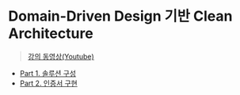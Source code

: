 # Domain-Driven Design 기반 Clean Architecture

> [강의 동영상(Youtube)](https://www.youtube.com/watch?v=fhM0V2N1GpY&list=PLzYkqgWkHPKBcDIP5gzLfASkQyTdy0t4k)

- [Part 1. 솔루션 구성](./Part01/README.md)
- [Part 2. 인증서 구현](./Part02/README.md)
